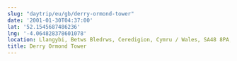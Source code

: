 ```yaml
---
slug: "daytrip/eu/gb/derry-ormond-tower"
date: '2001-01-30T04:37:00'
lat: '52.1545687486236'
lng: '-4.064828378601078'
location: Llangybi, Betws Bledrws, Ceredigion, Cymru / Wales, SA48 8PA, United Kingdom
title: Derry Ormond Tower
---
```




